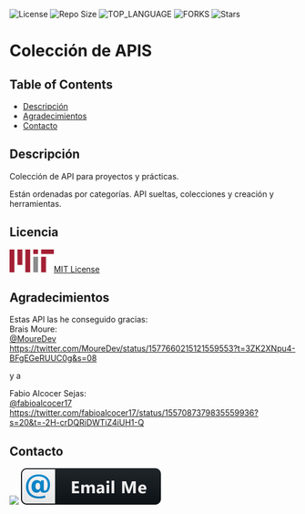 ![License](https://img.shields.io/github/license/johnturner4004/readme-generator.svg?style=for-the-badge) ![Repo Size](https://img.shields.io/github/languages/code-size/johnturner4004/readme-generator.svg?style=for-the-badge) ![TOP_LANGUAGE](https://img.shields.io/github/languages/top/johnturner4004/readme-generator.svg?style=for-the-badge) ![FORKS](https://img.shields.io/github/forks/johnturner4004/readme-generator.svg?style=for-the-badge&social) ![Stars](https://img.shields.io/github/stars/johnturner4004/readme-generator.svg?style=for-the-badge)

# Colección de APIS

## Table of Contents

- [Descripción](#description)
- [Agradecimientos](#acknowledgements)
- [Contacto](#contacts)

## Descripción

Colección de API para proyectos y prácticas.

Están ordenadas por categorías. API sueltas, colecciones y creación y herramientas.

## Licencia

<a href="https://choosealicense.com/licenses/mit/"><img src="https://raw.githubusercontent.com/johnturner4004/readme-generator/master/src/components/assets/images/mit.svg" height=40 />MIT License</a>

## Agradecimientos

Estas API las he conseguido gracias:  
Brais Moure:  
<a href="https://twitter.com/MoureDev">@MoureDev</a>  
https://twitter.com/MoureDev/status/1577660215121559553?t=3ZK2XNpu4-BFgEGeRUUC0g&s=08

y a

Fabio Alcocer Sejas:  
<a href="https://twitter.com/fabioalcocer17">@fabioalcocer17</a>  
https://twitter.com/fabioalcocer17/status/1557087379835559936?s=20&t=-2H-crDQRiDWTiZ4iUH1-Q

## Contacto

<a href="https://www.linkedin.com/in/https://www.linkedin.com/in/israelminse/"><img src="https://img.shields.io/badge/LinkedIn-0077B5?style=for-the-badge&logo=linkedin&logoColor=white" /></a> <a href="mailto:i.minguet@hotmail.com"><img src=https://raw.githubusercontent.com/johnturner4004/readme-generator/master/src/components/assets/images/email_me_button_icon_151852.svg /></a>
